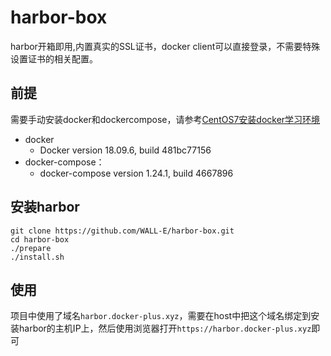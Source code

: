 # harbor-box

harbor开箱即用,内置真实的SSL证书，docker client可以直接登录，不需要特殊设置证书的相关配置。

## 前提

需要手动安装docker和dockercompose，请参考[CentOS7安装docker学习环境](https://www.jianshu.com/p/347b9a71d550)

* docker
  * Docker version 18.09.6, build 481bc77156
* docker-compose：
  * docker-compose version 1.24.1, build 4667896

## 安装harbor

```
git clone https://github.com/WALL-E/harbor-box.git
cd harbor-box
./prepare
./install.sh
```

## 使用

项目中使用了域名`harbor.docker-plus.xyz`，需要在host中把这个域名绑定到安装harbor的主机IP上，然后使用浏览器打开`https://harbor.docker-plus.xyz`即可
